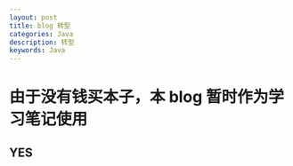 ```yaml
---
layout: post
title: blog 转型
categories: Java
description: 转型
keywords: Java
---
```


# 由于没有钱买本子，本 blog 暂时作为学习笔记使用
## YES



